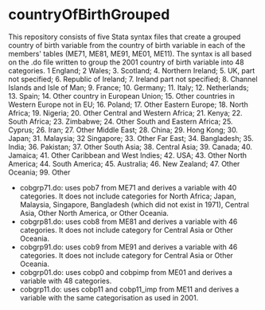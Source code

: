 # countryOfBirthGrouped
This repository consists of five Stata syntax files that create a grouped country of birth variable from the country of birth variable in each of the members' tables (ME71, ME81, ME91, ME01, ME11). The syntax is all based on the .do file written to group the 2001 country of birth variable into 48 categories.
1 England; 2 Wales; 3. Scotland; 4. Northern Ireland; 5. UK, part not specified; 6. Republic of Ireland; 7. Ireland part not specified; 8. Channel Islands and Isle of Man; 9. France; 10. Germany; 11. Italy; 12. Netherlands; 13. Spain; 14. Other country in European Union; 15. Other countries in Western Europe not in EU; 16. Poland; 17. Other Eastern Europe; 18. North Africa; 19. Nigeria; 20. Other Central and Western Africa; 21. Kenya; 22. South Africa; 23. Zimbabwe; 24. Other South and Eastern Africa; 25. Cyprus; 26. Iran; 27. Other Middle East; 28. China; 29. Hong Kong; 30. Japan; 31. Malaysia; 32 Singapore; 33. Other Far East; 34. Bangladesh; 35. India; 36. Pakistan; 37. Other South Asia; 38. Central Asia; 39. Canada; 40. Jamaica; 41. Other Caribbean and West Indies; 42. USA; 43. Other North America; 44. South America; 45. Australia; 46. New Zealand; 47. Other Oceania; 99. Other

- cobgrp71.do: uses pob7 from ME71 and derives a variable with 40 categories. It does not include categories for North Africa; Japan, Malaysia, Singapore, Bangladesh (which did not exist in 1971), Central Asia, Other North America, or Other Oceania.
- cobgrp81.do: uses cob8 from ME81 and derives a variable with 46 categories. It does not include category for Central Asia or Other Oceania.
- cobgrp91.do: uses cob9 from ME91 and derives a variable with 46 categories. It does not include category for Central Asia or Other Oceania.
- cobgrp01.do: uses cobp0 and cobpimp from ME01 and derives a variable with 48 categories.
- cobgrp11.do: uses cobp11 and cobp11_imp from ME11 and derives a variable with the same categorisation as used in 2001.
